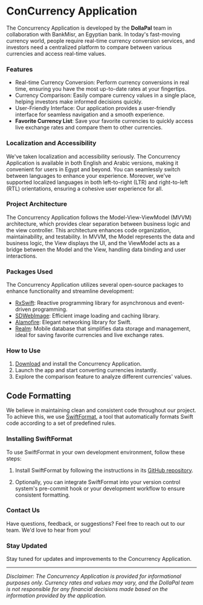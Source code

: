 # ConCurrency Application
The Concurrency Application is developed by the **DollaPal** team in collaboration with BankMisr, an Egyptian bank. In today's fast-moving currency world, people require real-time currency conversion services, and investors need a centralized platform to compare between various currencies and access real-time values.

### Features

- Real-time Currency Conversion: Perform currency conversions in real time, ensuring you have the most up-to-date rates at your fingertips.
- Currency Comparison: Easily compare currency values in a single place, helping investors make informed decisions quickly.
- User-Friendly Interface: Our application provides a user-friendly interface for seamless navigation and a smooth experience.
- **Favorite Currency List**: Save your favorite currencies to quickly access live exchange rates and compare them to other currencies.

### Localization and Accessibility

We've taken localization and accessibility seriously. The Concurrency Application is available in both English and Arabic versions, making it convenient for users in Egypt and beyond. You can seamlessly switch between languages to enhance your experience. Moreover, we've supported localized languages in both left-to-right (LTR) and right-to-left (RTL) orientations, ensuring a cohesive user experience for all.

### Project Architecture

The Concurrency Application follows the Model-View-ViewModel (MVVM) architecture, which provides clear separation between business logic and the view controller. This architecture enhances code organization, maintainability, and testability. In MVVM, the Model represents the data and business logic, the View displays the UI, and the ViewModel acts as a bridge between the Model and the View, handling data binding and user interactions.

### Packages Used

The Concurrency Application utilizes several open-source packages to enhance functionality and streamline development:

- [RxSwift](https://github.com/ReactiveX/RxSwift): Reactive programming library for asynchronous and event-driven programming.
- [SDWebImage](https://github.com/SDWebImage/SDWebImage): Efficient image loading and caching library.
- [Alamofire](https://github.com/Alamofire/Alamofire): Elegant networking library for Swift.
- [Realm](https://github.com/realm/realm-cocoa): Mobile database that simplifies data storage and management, ideal for saving favorite currencies and live exchange rates.

### How to Use

1. [Download](link-to-download) and install the Concurrency Application.
2. Launch the app and start converting currencies instantly.
3. Explore the comparison feature to analyze different currencies' values.

## Code Formatting

We believe in maintaining clean and consistent code throughout our project. To achieve this, we use [SwiftFormat](https://github.com/nicklockwood/SwiftFormat), a tool that automatically formats Swift code according to a set of predefined rules.

### Installing SwiftFormat

To use SwiftFormat in your own development environment, follow these steps:

1. Install SwiftFormat by following the instructions in its [GitHub repository](https://github.com/nicklockwood/SwiftFormat).

2. Optionally, you can integrate SwiftFormat into your version control system's pre-commit hook or your development workflow to ensure consistent formatting.

### Contact Us

Have questions, feedback, or suggestions? Feel free to reach out to our team. We'd love to hear from you!

### Stay Updated

Stay tuned for updates and improvements to the Concurrency Application. 

---

*Disclaimer: The Concurrency Application is provided for informational purposes only. Currency rates and values may vary, and the DollaPal team is not responsible for any financial decisions made based on the information provided by the application.*


